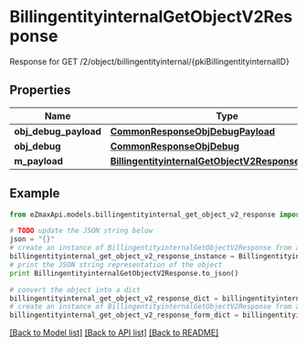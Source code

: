 # BillingentityinternalGetObjectV2Response

Response for GET /2/object/billingentityinternal/{pkiBillingentityinternalID}

## Properties
Name | Type | Description | Notes
------------ | ------------- | ------------- | -------------
**obj_debug_payload** | [**CommonResponseObjDebugPayload**](CommonResponseObjDebugPayload.md) |  | 
**obj_debug** | [**CommonResponseObjDebug**](CommonResponseObjDebug.md) |  | [optional] 
**m_payload** | [**BillingentityinternalGetObjectV2ResponseMPayload**](BillingentityinternalGetObjectV2ResponseMPayload.md) |  | 

## Example

```python
from eZmaxApi.models.billingentityinternal_get_object_v2_response import BillingentityinternalGetObjectV2Response

# TODO update the JSON string below
json = "{}"
# create an instance of BillingentityinternalGetObjectV2Response from a JSON string
billingentityinternal_get_object_v2_response_instance = BillingentityinternalGetObjectV2Response.from_json(json)
# print the JSON string representation of the object
print BillingentityinternalGetObjectV2Response.to_json()

# convert the object into a dict
billingentityinternal_get_object_v2_response_dict = billingentityinternal_get_object_v2_response_instance.to_dict()
# create an instance of BillingentityinternalGetObjectV2Response from a dict
billingentityinternal_get_object_v2_response_form_dict = billingentityinternal_get_object_v2_response.from_dict(billingentityinternal_get_object_v2_response_dict)
```
[[Back to Model list]](../README.md#documentation-for-models) [[Back to API list]](../README.md#documentation-for-api-endpoints) [[Back to README]](../README.md)


